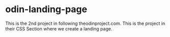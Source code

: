 # odin-landing-page
This is the 2nd project in following theodinproject.com. This is the project in their CSS Section where we create a landing page.